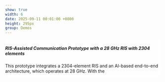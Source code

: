 ```yaml
---
show: true
width: 6
date: 2025-09-11 00:01:00 +0800
height: 295px
group: Demos
---
```


<div class="p-4">
    <div class="card-img-overlay" style="overflow: scroll; background: rgb(255,255,255,0.8)">
      <h5 class="card-title">RIS-Assisted Communication Prototype with a 28 GHz RIS with 2304 elements</h5>
      <p class="card-text">
        This prototype integrates a 2304-element RIS and an AI-based end-to-end architecture, which operates at 28 GHz. With the 
      </p>
    </div>
</div>




